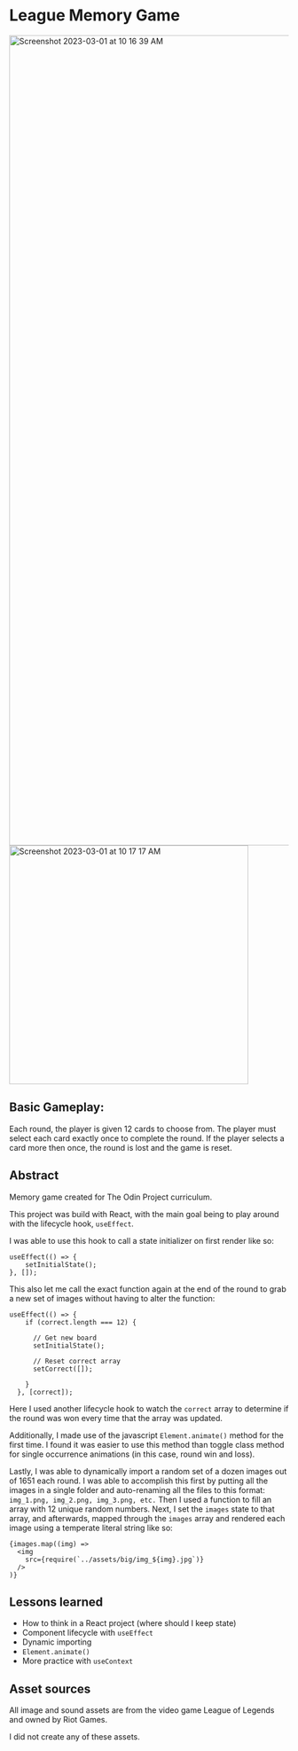 # League Memory Game
<img width="1462" alt="Screenshot 2023-03-01 at 10 16 39 AM" src="https://user-images.githubusercontent.com/41353202/222182194-cfda8771-f9f8-4158-94d5-9007f758f257.png">
<img width="431" alt="Screenshot 2023-03-01 at 10 17 17 AM" src="https://user-images.githubusercontent.com/41353202/222182213-99ee132d-a0b7-4339-82f2-90e280ca103b.png">

## Basic Gameplay:
Each round, the player is given 12 cards to choose from. The player must select each card exactly once to complete the round. If the player selects a card more then once, the round is lost and the game is reset. 

## Abstract
Memory game created for The Odin Project curriculum. 

This project was build with React, with the main goal being to play around with the lifecycle hook, `useEffect`. 

I was able to use this hook to call a state initializer on first render like so:

```
useEffect(() => {
    setInitialState();
}, []);
```

This also let me call the exact function again at the end of the round to grab a new set of images without having to alter the function: 

```
useEffect(() => {
    if (correct.length === 12) {

      // Get new board
      setInitialState();

      // Reset correct array
      setCorrect([]);

    }
  }, [correct]);

```
Here I used another lifecycle hook to watch the `correct` array to determine if the round was won every time that the array was updated.

Additionally, I made use of the javascript `Element.animate()` method for the first time. I found it was easier to use this method than toggle class method for single occurrence animations (in this case, round win and loss).

Lastly, I was able to dynamically import a random set of a dozen images out of 1651 each round. I was able to accomplish this first by putting all the images in a single folder and auto-renaming all the files to this format: 
`img_1.png, img_2.png, img_3.png, etc.`
Then I used a function to fill an array with 12 unique random numbers. Next, I set the `images` state to that array, and afterwards, mapped through the `images` array and rendered each image using a temperate literal string like so:
```
{images.map((img) =>
  <img
    src={require(`../assets/big/img_${img}.jpg`)}
  />
)}
```
## Lessons learned

-   How to think in a React project (where should I keep state)
-   Component lifecycle with `useEffect` 
-   Dynamic importing
-   `Element.animate()`
-   More practice with `useContext`

## Asset sources

All image and sound assets are from the video game League of Legends and owned by Riot Games. 

I did not create any of these assets. 
